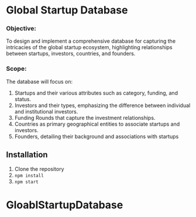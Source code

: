 # Global Startup Database

### Objective:
To design and implement a comprehensive database for capturing the intricacies of the global startup ecosystem, highlighting relationships between startups, investors, countries, and founders.


### Scope:
The database will focus on:
1. Startups and their various attributes such as category, funding, and status.
2. Investors and their types, emphasizing the difference between individual and institutional investors.
3. Funding Rounds that capture the investment relationships.
4. Countries as primary geographical entities to associate startups and investors.
5. Founders, detailing their background and associations with startups


## Installation

1) Clone the repository
2) `npm install`
3) `npm start`
# GloablStartupDatabase
